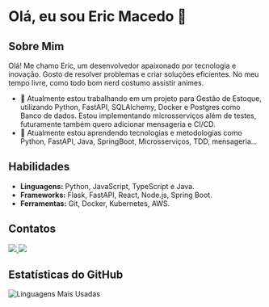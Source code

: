 # Olá, eu sou Eric Macedo 👋

## Sobre Mim

Olá! Me chamo Eric, um desenvolvedor apaixonado por tecnologia e inovação. Gosto de resolver problemas e criar soluções eficientes. No meu tempo livre, como todo bom nerd costumo assistir animes.

- 🔭 Atualmente estou trabalhando em um projeto para Gestão de Estoque, utilizando Python, FastAPI, SQLAlchemy, Docker e Postgres como Banco de dados. Estou implementando microsserviços além de testes, futuramente também quero adicionar mensageria e CI/CD.
- 🌱 Atualmente estou aprendendo tecnologias e metodologias como Python, FastAPI, Java, SpringBoot, Microsserviços, TDD, mensageria...

## Habilidades

- **Linguagens:** Python, JavaScript, TypeScript e Java.
- **Frameworks:** Flask, FastAPI, React, Node.js, Spring Boot.
- **Ferramentas:** Git, Docker, Kubernetes, AWS.

## Contatos

<p align="left">
  <a href="https://www.linkedin.com/in/eric-macedo-dev/" target="_blank" alt="LinkedIn">
    <img src="https://img.shields.io/badge/-LinkedIn-%230077B5?style=for-the-badge&logo=linkedin&logoColor=white" target="_blank"/>
  </a>
  <a href="mailto:ericthr42@gmail.com" target="_blank" alt="Email">
    <img src="https://img.shields.io/badge/Email-D14836?style=for-the-badge&logo=gmail&logoColor=white"/>
  </a>
</p>

## Estatísticas do GitHub

![Linguagens Mais Usadas](https://github-readme-stats.vercel.app/api/top-langs/?username=ericDK89&layout=compact&theme=radical)
